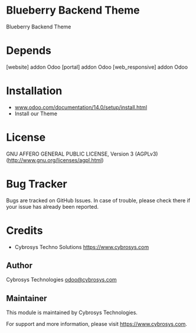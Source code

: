 Blueberry Backend Theme
=======================

Blueberry Backend Theme

Depends
=======
[website] addon Odoo
[portal] addon Odoo
[web_responsive] addon Odoo

Installation
============
- www.odoo.com/documentation/14.0/setup/install.html
- Install our Theme

License
=======
GNU AFFERO GENERAL PUBLIC LICENSE, Version 3 (AGPLv3)
(http://www.gnu.org/licenses/agpl.html)

Bug Tracker
===========
Bugs are tracked on GitHub Issues. In case of trouble, please check there if your issue has already been reported.

Credits
=======
* Cybrosys Techno Solutions <https://www.cybrosys.com>

Author
------
Cybrosys Technologies <odoo@cybrosys.com>

Maintainer
----------

This module is maintained by Cybrosys Technologies.

For support and more information, please visit https://www.cybrosys.com.
